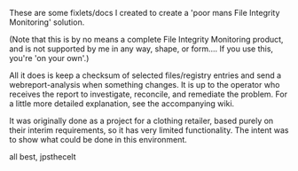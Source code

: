 These are some fixlets/docs I created to create a 'poor mans File Integrity Monitoring' solution.

(Note that this is by no means a complete File Integrity Monitoring product, and is not supported 
by me in any way, shape, or form.... If you use this, you're 'on your own'.)

All it does is keep a checksum of selected files/registry entries and send a webreport-analysis
when something changes. It is up to the operator who receives the report to investigate, reconcile,
and remediate the problem. For a little more detailed explanation, see the accompanying wiki.

It was originally done as a project for a clothing retailer, based purely on their interim requirements, so it
has very limited functionality. The intent was to show what could be done in this environment.

all best,
jpsthecelt

